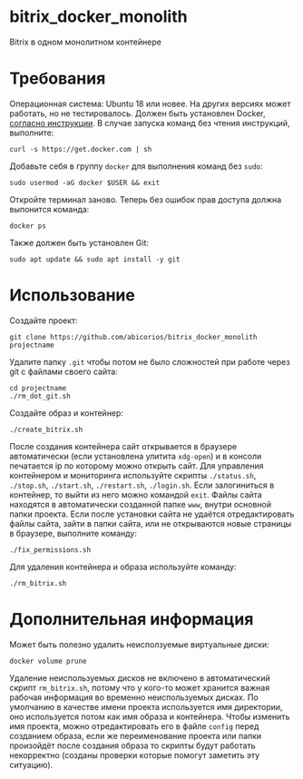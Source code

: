 # bitrix_docker_monolith
Bitrix в одном монолитном контейнере
# Требования
Операционная система: Ubuntu 18 или новее. На других версиях может работать, но не тестировалось. Должен быть установлен Docker, [согласно инструкции](https://docs.docker.com/engine/install/ubuntu/). В случае запуска команд без чтения инструкций, выполните:
```
curl -s https://get.docker.com | sh
```
Добавьте себя в группу `docker` для выполнения команд без `sudo`:
```
sudo usermod -aG docker $USER && exit
```
Откройте терминал заново. Теперь без ошибок прав доступа должна выпонится команда:
```
docker ps
```
Также должен быть установлен Git:
```
sudo apt update && sudo apt install -y git
```
# Использование
Создайте проект:
```
git clone https://github.com/abicorios/bitrix_docker_monolith projectname
```
Удалите папку `.git` чтобы потом не было сложностей при работе через git с файлами своего сайта:
```
cd projectname
./rm_dot_git.sh
```
Создайте образ и контейнер:
```
./create_bitrix.sh
```
После создания контейнера сайт открывается в браузере автоматически (если установлена улитита `xdg-open`) и в консоли печатается ip по которому можно открыть сайт. Для управления контейнером и мониторинга используйте скрипты `./status.sh`, `./stop.sh`, `./start.sh`, `./restart.sh`, `./login.sh`. Если залогиниться в контейнер, то выйти из него можно командой `exit`. Файлы сайта находятся в автоматически созданной папке `www`, внутри основной папки проекта.
Если после установки сайта не удаётся отредактировать файлы сайта, зайти в папки сайта, или не открываются новые страницы в браузере, выполните команду:
```
./fix_permissions.sh
```
Для удаления контейнера и образа используйте команду:
```
./rm_bitrix.sh
```
# Дополнительная информация
Может быть полезно удалить неисползуемые виртуальные диски:
```
docker volume prune
```
Удаление неиспользуемых дисков не включено в автоматический скрипт `rm_bitrix.sh`, потому что у кого-то может хранится важная рабочая информация во временно неиспользуемых дисках.
По умолчанию в качестве имени проекта используется имя директории, оно используется потом как имя образа и контейнера. Чтобы изменить имя проекта, можно отредактировать его в файле `config` перед созданием образа, если же переименование проекта или папки произойдёт после создания образа то скрипты будут работать некорректно (созданы проверки которые помогут заметить эту ситуацию).
